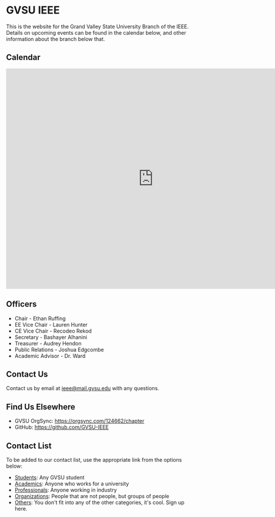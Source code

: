 GVSU IEEE
=========
This is the website for the Grand Valley State University Branch of the IEEE.
Details on upcoming events can be found in the calendar below, and other
information about the branch below that.

Calendar
--------
<iframe src="https://calendar.google.com/calendar/embed?src=mail.gvsu.edu_df3ru71hl6hiifloh9it2osmoc%40group.calendar.google.com&ctz=America/New_York" style="border: 0" width="800" height="600" frameborder="0" scrolling="no"></iframe>

Officers
--------
* Chair - Ethan Ruffing
* EE Vice Chair - Lauren Hunter
* CE Vice Chair - Recodeo Rekod
* Secretary - Bashayer Alhanini
* Treasurer - Audrey Hendon
* Public Relations - Joshua Edgcombe
* Academic Advisor - Dr. Ward

Contact Us
----------
Contact us by email at <ieee@mail.gvsu.edu> with any
questions.

Find Us Elsewhere
-----------------
* GVSU OrgSync: <https://orgsync.com/124662/chapter>
* GitHub: <https://github.com/GVSU-IEEE>

Contact List
------------
To be added to our contact list, use the appropriate link from the options
below:

* [Students](http://goo.gl/forms/xgVnzXCaM8): Any GVSU student
* [Academics](http://goo.gl/forms/uoMlIh6R0T): Anyone who works for a university
* [Professionals](http://goo.gl/forms/mqZpE8CCOZ): Anyone working in industry
* [Organizations](http://goo.gl/forms/6twYbU2XNy): People that are not people,
  but groups of people
* [Others](http://goo.gl/forms/Zks46TS8GG): You don't fit into any of the other 
  categories, it's cool. Sign up here.

